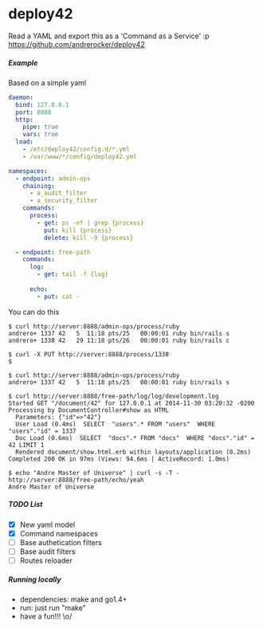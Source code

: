deploy42
=========
Read a YAML and export this as a 'Command as a Service' :p
https://github.com/andrerocker/deploy42

##### Example

Based on a simple yaml
```yaml
daemon:
  bind: 127.0.0.1
  port: 8888
  http:
    pipe: true
    vars: true
  load:
    - /etc/deploy42/config.d/*.yml
    - /var/www/*/config/deploy42.yml

namespaces:
  - endpoint: admin-ops
    chaining:
      - a_audit_filter
      - a_security_filter
    commands:
      process:
        - get: ps -ef | grep {process}
          put: kill {process}
          delete: kill -9 {process}

  - endpoint: free-path
    commands:
      log:
        - get: tail -f {log}
        
      echo:
        - put: cat -
```

You can do this
```console
$ curl http://server:8888/admin-ops/process/ruby
andrero+ 1337 42   5  11:18 pts/25   00:00:01 ruby bin/rails s
andrero+ 1338 42   29 11:18 pts/26   00:00:01 ruby bin/rails c

$ curl -X PUT http://server:8888/process/1338
$

$ curl http://server:8888/admin-ops/process/ruby
andrero+ 1337 42   5  11:18 pts/25   00:00:01 ruby bin/rails s
```

```console
$ curl http://server:8888/free-path/log/log/development.log
Started GET "/document/42" for 127.0.0.1 at 2014-11-30 03:20:32 -0200
Processing by DocumentController#show as HTML
  Parameters: {"id"=>"42"}
  User Load (0.4ms)  SELECT  "users".* FROM "users"  WHERE "users"."id" = 1337
  Doc Load (0.6ms)  SELECT  "docs".* FROM "docs"  WHERE "docs"."id" = 42 LIMIT 1
  Rendered document/show.html.erb within layouts/application (0.2ms)
Completed 200 OK in 97ms (Views: 94.6ms | ActiveRecord: 1.0ms)
```

```console
$ echo "Andre Master of Universe" | curl -s -T - http://server:8888/free-path/echo/yeah
Andre Master of Universe
```

##### TODO List

- [x] New yaml model
- [x] Command namespaces
- [ ] Base authetication filters
- [ ] Base audit filters
- [ ] Routes reloader

##### Running locally

- dependencies: make and go1.4+
- run: just run "make"
- have a fun!!! \o/
